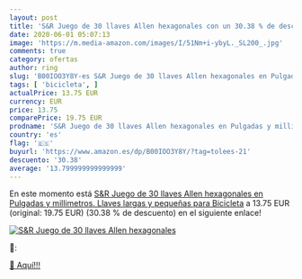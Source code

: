 ```yaml
---
layout: post
title: 'S&R Juego de 30 llaves Allen hexagonales con un 30.38 % de descuento'
date: 2020-06-01 05:07:13
image: 'https://m.media-amazon.com/images/I/51Nm+i-ybyL._SL200_.jpg'
comments: true
category: ofertas
author: ring
slug: 'B00IOO3Y8Y-es S&R Juego de 30 llaves Allen hexagonales en Pulgadas y...'
tags: [ 'bicicleta', ]
actualPrice: 13.75 EUR
currency: EUR
price: 13.75
comparePrice: 19.75 EUR
prodname: 'S&R Juego de 30 llaves Allen hexagonales en Pulgadas y millimetros. Llaves largas y pequeñas para Bicicleta'
country: 'es'
flag: '🇪🇸'
buyurl: 'https://www.amazon.es/dp/B00IOO3Y8Y/?tag=tolees-21'
descuento: '30.38'
average: '13.799999999999999'
---
```


En este momento está [S&R Juego de 30 llaves Allen hexagonales en Pulgadas y millimetros. Llaves largas y pequeñas para Bicicleta](https://www.amazon.es/dp/B00IOO3Y8Y/?tag=tolees-21) a 13.75 EUR (original: 19.75 EUR) (30.38 %  de descuento) en el siguiente enlace!

[![S&R Juego de 30 llaves Allen hexagonales](https://m.media-amazon.com/images/I/51Nm+i-ybyL._SL200_.jpg)](https://www.amazon.es/dp/B00IOO3Y8Y/?tag=tolees-21)

🔎:


[🛒 Aquí!!!](https://www.amazon.es/dp/B00IOO3Y8Y/?tag=tolees-21)
